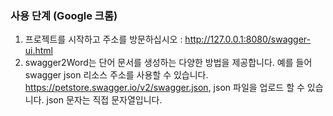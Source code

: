 ### 사용 단계 (Google 크롬)
1. 프로젝트를 시작하고 주소를 방문하십시오 : http://127.0.0.1:8080/swagger-ui.html
2. swagger2Word는 단어 문서를 생성하는 다양한 방법을 제공합니다. 예를 들어 swagger json 리소스 주소를 사용할 수 있습니다. https://petstore.swagger.io/v2/swagger.json, json 파일을 업로드 할 수 있습니다. json 문자는 직접 문자열입니다.
